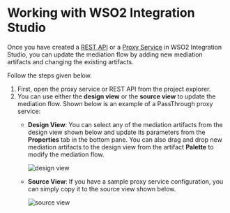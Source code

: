 # Working with WSO2 Integration Studio

Once you have created a [REST API](../develop/creating-artifacts/creating-an-api.md) or a [Proxy Service](../develop/creating-artifacts/creating-a-proxy-service.md) in WSO2 Integration Studio, you can update the mediation flow by adding new mediation artifacts and changing the existing artifacts.

Follow the steps given below.

1.  First, open the proxy service or REST API from the project explorer.
2.  You can use either the **design view** or the **source view** to update the mediation flow. Shown below is an example of a PassThrough proxy service:
    -   **Design View**:
        You can select any of the mediation artifacts from the design view shown below and update its parameters from the **Properties** tab in the bottom pane. You can also drag and drop new mediation artifacts to the design view from the artifact **Palette** to modify the mediation flow.

        ![design view]({{base_path}}/assets/img/integrate/design-workflow/design-view.png)

    -   **Source View**:
        If you have a sample proxy service configuration, you can simply copy it to the source view shown below.

        ![source view]({{base_path}}/assets/img/integrate/design-workflow/source-view.png)